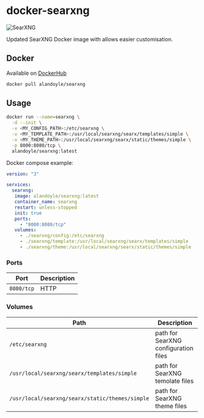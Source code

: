 # docker-searxng

![SearXNG](https://raw.githubusercontent.com/searxng/searxng/master/src/brand/searxng.svg)

Updated SearXNG Docker image with allows easier customisation.

## Docker 

Available on [DockerHub](https://hub.docker.com/r/alandoyle/searxng)
```bash
docker pull alandoyle/searxng
```

## Usage

```bash
docker run --name=searxng \
  -d --init \
  -v <MY_CONFIG_PATH>:/etc/searxng \
  -v <MY_TEMPLATE_PATH>:/usr/local/searxng/searx/templates/simple \
  -v <MY_THEME_PATH>:/usr/local/searxng/searx/static/themes/simple \
  -p 8000:8080/tcp \
  alandoyle/searxng:latest
```

Docker compose example:

```yaml
version: "3"

services:
  searxng:
   image: alandoyle/searxng:latest
   container_name: searxng
   restart: unless-stopped
   init: true
   ports:
     - "8000:8080/tcp"
   volumes:
     - ./searxng/config:/etc/searxng
     - ./searxng/template:/usr/local/searxng/searx/templates/simple
     - ./searxng/theme:/usr/local/searxng/searx/static/themes/simple
```

### Ports

| Port       | Description           |
|------------|-----------------------|
| `8080/tcp` | HTTP                  |

### Volumes

| Path                                               | Description                           |
|-------------------------------------------------|---------------------------------------|
| `/etc/searxng`                                  | path for SearXNG configuration files |
| `/usr/local/searxng/searx/templates/simple`     | path for SearXNG temolate files          |
| `/usr/local/searxng/searx/static/themes/simple` | path for SearXNG theme files          |
